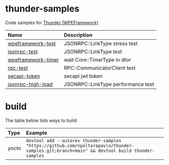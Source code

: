 # thunder-samples
Code samples for [Thunder (WPEFramework)](https://github.com/rdkcentral/Thunder)

| Name | Description |
| :-------- | :-------- |
| [wpeframework-test](wpeframework-test) | JSONRPC::LinkType stress test |
| [jsonrpc-test](jsonrpc-test) | JSONRPC::LinkType test |
| [wpeframework-timer](wpeframework-timer) | wait Core::TimerType in dtor |
| [rpc-test](rpc-test) | RPC::CommunicatorClient test |
| [secapi-token](secapi-token) | secapi jwt token |
| [jsonrpc-high-load](jsonrpc-high-load) | JSONRPC::LinkType performance test |

# build
The table below lists ways to build

| Type | Example |
| :-------- | :-------- |
| yocto | `devtool add --autorev thunder-samples "https://github.com/npoltorapavlo/thunder-samples.git;branch=main" && devtool build thunder-samples` |
